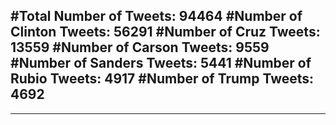 #Total Number of Tweets: 94464 
#Number of Clinton Tweets: 56291
#Number of Cruz Tweets: 13559
#Number of Carson Tweets: 9559
#Number of Sanders Tweets: 5441
#Number of Rubio Tweets: 4917
#Number of Trump Tweets: 4692
---
---
